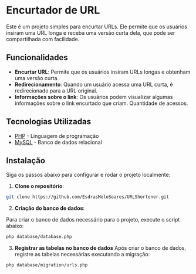 
# Encurtador de URL

Este é um projeto simples para encurtar URLs. Ele permite que os usuários insiram uma URL longa e receba uma versão curta dela, que pode ser compartilhada com facilidade.

## Funcionalidades

- **Encurtar URL**: Permite que os usuários insiram URLs longas e obtenham uma versão curta.
- **Redirecionamento**: Quando um usuário acessa uma URL curta, é redirecionado para a URL original.
- **Informações sobre o link**: Os usuários podem visualizar algumas informações sobre o link encurtado que criam. Quantidade de acessos.

## Tecnologias Utilizadas
- [PHP](https://www.php.net/) - Linguagem de programação
- [MySQL](https://www.mysql.com/) - Banco de dados relacional


## Instalação

Siga os passos abaixo para configurar e rodar o projeto localmente:

1. **Clone o repositório**:

```bash
git clone https://github.com/EsdrasMeloSoares/URLShortener.git
```

2. **Criação do banco de dados**:

Para criar o banco de dados necessário para o projeto, execute o script abaixo:
```bash
php database/database.php
```

3. **Registrar as tabelas no banco de dados**
Após criar o banco de dados, registre as tabelas necessárias executando a migração:
```bash
php database/migration/urls.php
```
